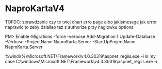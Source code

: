 # NaproKartaV4



TOFDO:
sprawdzanie czy to twoj chart
erro page albo jakismesage jak error
naprawic to zeby dziallao tez z authorize przy naglowku options












PM> 
Enable-Migrations -force -verbose
Add-Migration 1
Update-Database -Verbose -ProjectName NaproKarta.Server -StartUpProjectName NaproKarta.Server 






%windir%\Microsoft.NET\Framework\v4.0.30319\aspnet_regiis.exe -i
in my case C:\windows\Microsoft.NET\Framework\v4.0.30319\aspnet_regiis.exe -i